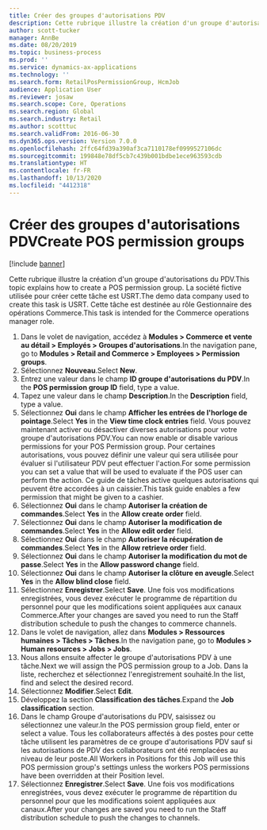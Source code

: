```yaml
---
title: Créer des groupes d'autorisations PDV
description: Cette rubrique illustre la création d'un groupe d'autorisations du PDV.
author: scott-tucker
manager: AnnBe
ms.date: 08/20/2019
ms.topic: business-process
ms.prod: ''
ms.service: dynamics-ax-applications
ms.technology: ''
ms.search.form: RetailPosPermissionGroup, HcmJob
audience: Application User
ms.reviewer: josaw
ms.search.scope: Core, Operations
ms.search.region: Global
ms.search.industry: Retail
ms.author: scotttuc
ms.search.validFrom: 2016-06-30
ms.dyn365.ops.version: Version 7.0.0
ms.openlocfilehash: 2ffc64fd39a390af3ca7110178ef0999527106dc
ms.sourcegitcommit: 199848e78df5cb7c439b001bdbe1ece963593cdb
ms.translationtype: HT
ms.contentlocale: fr-FR
ms.lasthandoff: 10/13/2020
ms.locfileid: "4412318"
---
```

# <a name="create-pos-permission-groups"></a><span data-ttu-id="a54e1-103">Créer des groupes d'autorisations PDV</span><span class="sxs-lookup"><span data-stu-id="a54e1-103">Create POS permission groups</span></span>

[!include [banner](../includes/banner.md)]

<span data-ttu-id="a54e1-104">Cette rubrique illustre la création d'un groupe d'autorisations du PDV.</span><span class="sxs-lookup"><span data-stu-id="a54e1-104">This topic explains how to create a POS permission group.</span></span> <span data-ttu-id="a54e1-105">La société fictive utilisée pour créer cette tâche est USRT.</span><span class="sxs-lookup"><span data-stu-id="a54e1-105">The demo data company used to create this task is USRT.</span></span> <span data-ttu-id="a54e1-106">Cette tâche est destinée au rôle Gestionnaire des opérations Commerce.</span><span class="sxs-lookup"><span data-stu-id="a54e1-106">This task is intended for the Commerce operations manager role.</span></span>

1. <span data-ttu-id="a54e1-107">Dans le volet de navigation, accédez à **Modules > Commerce et vente au détail > Employés > Groupes d'autorisations**.</span><span class="sxs-lookup"><span data-stu-id="a54e1-107">In the navigation pane, go to **Modules > Retail and Commerce > Employees > Permission groups**.</span></span>
2. <span data-ttu-id="a54e1-108">Sélectionnez **Nouveau**.</span><span class="sxs-lookup"><span data-stu-id="a54e1-108">Select **New**.</span></span>
3. <span data-ttu-id="a54e1-109">Entrez une valeur dans le champ **ID groupe d'autorisations du PDV**.</span><span class="sxs-lookup"><span data-stu-id="a54e1-109">In the **POS permission group ID** field, type a value.</span></span>
4. <span data-ttu-id="a54e1-110">Tapez une valeur dans le champ **Description**.</span><span class="sxs-lookup"><span data-stu-id="a54e1-110">In the **Description** field, type a value.</span></span>
5. <span data-ttu-id="a54e1-111">Sélectionnez **Oui** dans le champ **Afficher les entrées de l'horloge de pointage**.</span><span class="sxs-lookup"><span data-stu-id="a54e1-111">Select **Yes** in the **View time clock entries** field.</span></span> <span data-ttu-id="a54e1-112">Vous pouvez maintenant activer ou désactiver diverses autorisations pour votre groupe d'autorisations PDV.</span><span class="sxs-lookup"><span data-stu-id="a54e1-112">You can now enable or disable various permissions for your POS Permission group.</span></span> <span data-ttu-id="a54e1-113">Pour certaines autorisations, vous pouvez définir une valeur qui sera utilisée pour évaluer si l'utilisateur PDV peut effectuer l'action.</span><span class="sxs-lookup"><span data-stu-id="a54e1-113">For some permission you can set a value that will be used to evaluate if the POS user can perform the action.</span></span> <span data-ttu-id="a54e1-114">Ce guide de tâches active quelques autorisations qui peuvent être accordées à un caissier.</span><span class="sxs-lookup"><span data-stu-id="a54e1-114">This task guide enables a few permission that might be given to a cashier.</span></span>  
6. <span data-ttu-id="a54e1-115">Sélectionnez **Oui** dans le champ **Autoriser la création de commandes**.</span><span class="sxs-lookup"><span data-stu-id="a54e1-115">Select **Yes** in the **Allow create order** field.</span></span>
7. <span data-ttu-id="a54e1-116">Sélectionnez **Oui** dans le champ **Autoriser la modification de commandes**.</span><span class="sxs-lookup"><span data-stu-id="a54e1-116">Select **Yes** in the **Allow edit order** field.</span></span>
8. <span data-ttu-id="a54e1-117">Sélectionnez **Oui** dans le champ **Autoriser la récupération de commandes**.</span><span class="sxs-lookup"><span data-stu-id="a54e1-117">Select **Yes** in the **Allow retrieve order** field.</span></span>
9. <span data-ttu-id="a54e1-118">Sélectionnez **Oui** dans le champ **Autoriser la modification du mot de passe**.</span><span class="sxs-lookup"><span data-stu-id="a54e1-118">Select **Yes** in the **Allow password change** field.</span></span>
10. <span data-ttu-id="a54e1-119">Sélectionnez **Oui** dans le champ **Autoriser la clôture en aveugle**.</span><span class="sxs-lookup"><span data-stu-id="a54e1-119">Select **Yes** in the **Allow blind close** field.</span></span>
11. <span data-ttu-id="a54e1-120">Sélectionnez **Enregistrer**.</span><span class="sxs-lookup"><span data-stu-id="a54e1-120">Select **Save**.</span></span> <span data-ttu-id="a54e1-121">Une fois vos modifications enregistrées, vous devez exécuter le programme de répartition du personnel pour que les modifications soient appliquées aux canaux Commerce.</span><span class="sxs-lookup"><span data-stu-id="a54e1-121">After your changes are saved you need to run the Staff distribution schedule to push the changes to commerce channels.</span></span> 
12. <span data-ttu-id="a54e1-122">Dans le volet de navigation, allez dans **Modules > Ressources humaines > Tâches > Tâches**.</span><span class="sxs-lookup"><span data-stu-id="a54e1-122">In the navigation pane, go to **Modules > Human resources > Jobs > Jobs**.</span></span>
13. <span data-ttu-id="a54e1-123">Nous allons ensuite affecter le groupe d'autorisations PDV à une tâche.</span><span class="sxs-lookup"><span data-stu-id="a54e1-123">Next we will assign the POS permission group to a Job.</span></span> <span data-ttu-id="a54e1-124">Dans la liste, recherchez et sélectionnez l'enregistrement souhaité.</span><span class="sxs-lookup"><span data-stu-id="a54e1-124">In the list, find and select the desired record.</span></span>
14. <span data-ttu-id="a54e1-125">Sélectionnez **Modifier**.</span><span class="sxs-lookup"><span data-stu-id="a54e1-125">Select **Edit**.</span></span>
15. <span data-ttu-id="a54e1-126">Développez la section **Classification des tâches**.</span><span class="sxs-lookup"><span data-stu-id="a54e1-126">Expand the **Job classification** section.</span></span>
16. <span data-ttu-id="a54e1-127">Dans le champ Groupe d'autorisations du PDV, saisissez ou sélectionnez une valeur.</span><span class="sxs-lookup"><span data-stu-id="a54e1-127">In the POS permission group field, enter or select a value.</span></span> <span data-ttu-id="a54e1-128">Tous les collaborateurs affectés à des postes pour cette tâche utilisent les paramètres de ce groupe d'autorisations PDV sauf si les autorisations de PDV des collaborateurs ont été remplacées au niveau de leur poste.</span><span class="sxs-lookup"><span data-stu-id="a54e1-128">All Workers in Positions for this Job will use this POS permission group's settings unless the workers POS permissions have been overridden at their Position level.</span></span>  
17. <span data-ttu-id="a54e1-129">Sélectionnez **Enregistrer**.</span><span class="sxs-lookup"><span data-stu-id="a54e1-129">Select **Save**.</span></span> <span data-ttu-id="a54e1-130">Une fois vos modifications enregistrées, vous devez exécuter le programme de répartition du personnel pour que les modifications soient appliquées aux canaux.</span><span class="sxs-lookup"><span data-stu-id="a54e1-130">After your changes are saved you need to run the Staff distribution schedule to push the changes to channels.</span></span>  

